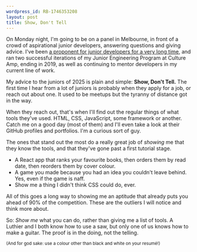 ```yaml
---
wordpress_id: RB-1746353208
layout: post
title: Show, Don't Tell
---
```


On Monday night, I'm going to be on a panel in Melbourne, in front of a crowd of aspirational junior developers, answering questions and giving advice. I've been [a proponent for junior developers for a very long time](https://ryanbigg.com/2018/03/hiring-juniors), and ran two successful iterations of my Junior Engineering Program at Culture Amp, ending in 2019, as well as continuing to mentor developers in my current line of work.

My advice to the juniors of 2025 is plain and simple: **Show, Don't Tell.** The first time I hear from a lot of juniors is probably when they apply for a job, or reach out about one. It used to be meetups but the tyranny of distance got in the way.

When they reach out, that's when I'll find out the regular things of what tools they've used. HTML, CSS, JavaScript, some framework or another. Catch me on a good day (most of them) and I'll even take a look at their GitHub profiles and portfolios. I'm a curious sort of guy.

The ones that stand out the most do a really great job of _showing_ me that they know the tools, and that they've gone past a first tutorial stage.

* A React app that ranks your favourite books, then orders them by read date, then reorders them by cover colour.
* A game you made because you had an idea you couldn't leave behind. Yes, even if the game is naff.
* Show me a thing I didn't think CSS could do, ever.

All of this goes a long way to showing me an aptitude that already puts you ahead of 90% of the competition. These are the outliers I will notice and think more about.

So: _Show me_ what you can do, rather than giving me a list of tools. A Luthier and I both know how to use a saw, but only one of us knows how to make a guitar. The proof is in the doing, not the telling.

<small>(And for god sake: use a colour other than black and white on your resumé!)</small>
